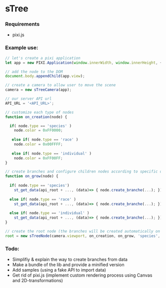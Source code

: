 # sTree

### Requirements

* pixi.js

### Example use:

```javascript
// let's create a pixi application
let app = new PIXI.Application(window.innerWidth, window.innerHeight, { transparent: true });

// add the node to the DOM
document.body.appendChild(app.view);

// create a camera to allow user to move the scene
camera = new sTreeCamera(app);

// our server API url
API_URL = '<API_URL>';

// customize each type of nodes
function on_creation(node) {

  if( node.type == 'species' )
    node.color = 0xFF0000;
    
   else if( node.type == 'race' )
    node.color = 0x00FFFF;
    
   else if( node.type == 'individual' )
    node.color = 0xFF00FF;
}

// create branches and configure children nodes according to specific data for each type of node
function on_grow(node) {
  
  if( node.type == 'species')
    st_get_data(api_root + ..., (data)=> { node.create_branche(...); });
    
  else if( node.type == 'race' )
    st_get_data(api_root + ..., (data)=> { node.create_branche(...); });
    
  else if( node.type == 'individual' )
    st_get_data(api_root + ..., (data)=> { node.create_branche(...); });
}

// create the root node (the branches will be created automatically on node triggering)
root = new sTreeNode(camera.viewport, on_creation, on_grow, 'species', 0, [], 'Animal species');

```

### Todo:

* Simplifiy & explain the way to create branches from data
* Make a bundle of the lib and provide a minified version
* Add samples (using a fake API to import data)
* Get rid of pixi.js (implement custom rendering process using Canvas and 2D-transformations)
